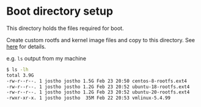 # Boot directory setup

This directory holds the files required for boot.

Create custom rootfs and kernel image files and copy to this directory.
See [here](https://github.com/firecracker-microvm/firecracker/blob/master/docs/rootfs-and-kernel-setup.md) for details.

e.g. `ls` output from my machine

```bash
$ ls -lh
total 3.9G
-rw-r--r--. 1 jostho jostho 1.5G Feb 23 20:50 centos-8-rootfs.ext4
-rw-r--r--. 1 jostho jostho 1.2G Feb 23 20:52 ubuntu-18-rootfs.ext4
-rw-r--r--. 1 jostho jostho 1.2G Feb 23 20:52 ubuntu-20-rootfs.ext4
-rwxr-xr-x. 1 jostho jostho  35M Feb 22 20:53 vmlinux-5.4.99
```
